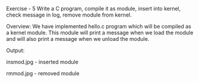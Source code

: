 Exercise - 5
Write a C program, compile it as module, insert into kernel, check message in log, remove module from kernel.

Overview:
We have implemented hello.c program which will be compiled as a kernel module. This module will print a message when we load the module and will also print a message when we unload the module.

Output:

insmod.jpg - inserted module

rmmod.jpg - removed module
